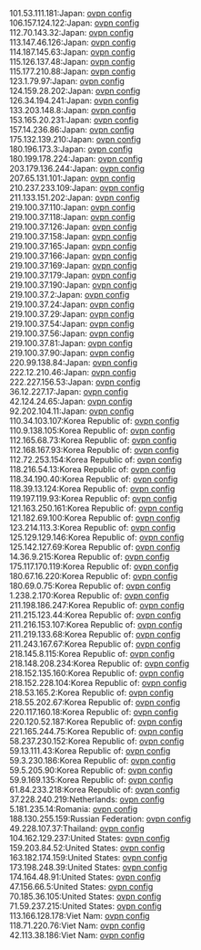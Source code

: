 101.53.111.181:Japan: [ovpn config](vpn/101_53_111_181.ovpn)  
106.157.124.122:Japan: [ovpn config](vpn/106_157_124_122.ovpn)  
112.70.143.32:Japan: [ovpn config](vpn/112_70_143_32.ovpn)  
113.147.46.126:Japan: [ovpn config](vpn/113_147_46_126.ovpn)  
114.187.145.63:Japan: [ovpn config](vpn/114_187_145_63.ovpn)  
115.126.137.48:Japan: [ovpn config](vpn/115_126_137_48.ovpn)  
115.177.210.88:Japan: [ovpn config](vpn/115_177_210_88.ovpn)  
123.1.79.97:Japan: [ovpn config](vpn/123_1_79_97.ovpn)  
124.159.28.202:Japan: [ovpn config](vpn/124_159_28_202.ovpn)  
126.34.194.241:Japan: [ovpn config](vpn/126_34_194_241.ovpn)  
133.203.148.8:Japan: [ovpn config](vpn/133_203_148_8.ovpn)  
153.165.20.231:Japan: [ovpn config](vpn/153_165_20_231.ovpn)  
157.14.236.86:Japan: [ovpn config](vpn/157_14_236_86.ovpn)  
175.132.139.210:Japan: [ovpn config](vpn/175_132_139_210.ovpn)  
180.196.173.3:Japan: [ovpn config](vpn/180_196_173_3.ovpn)  
180.199.178.224:Japan: [ovpn config](vpn/180_199_178_224.ovpn)  
203.179.136.244:Japan: [ovpn config](vpn/203_179_136_244.ovpn)  
207.65.131.101:Japan: [ovpn config](vpn/207_65_131_101.ovpn)  
210.237.233.109:Japan: [ovpn config](vpn/210_237_233_109.ovpn)  
211.133.151.202:Japan: [ovpn config](vpn/211_133_151_202.ovpn)  
219.100.37.110:Japan: [ovpn config](vpn/219_100_37_110.ovpn)  
219.100.37.118:Japan: [ovpn config](vpn/219_100_37_118.ovpn)  
219.100.37.126:Japan: [ovpn config](vpn/219_100_37_126.ovpn)  
219.100.37.158:Japan: [ovpn config](vpn/219_100_37_158.ovpn)  
219.100.37.165:Japan: [ovpn config](vpn/219_100_37_165.ovpn)  
219.100.37.166:Japan: [ovpn config](vpn/219_100_37_166.ovpn)  
219.100.37.169:Japan: [ovpn config](vpn/219_100_37_169.ovpn)  
219.100.37.179:Japan: [ovpn config](vpn/219_100_37_179.ovpn)  
219.100.37.190:Japan: [ovpn config](vpn/219_100_37_190.ovpn)  
219.100.37.2:Japan: [ovpn config](vpn/219_100_37_2.ovpn)  
219.100.37.24:Japan: [ovpn config](vpn/219_100_37_24.ovpn)  
219.100.37.29:Japan: [ovpn config](vpn/219_100_37_29.ovpn)  
219.100.37.54:Japan: [ovpn config](vpn/219_100_37_54.ovpn)  
219.100.37.56:Japan: [ovpn config](vpn/219_100_37_56.ovpn)  
219.100.37.81:Japan: [ovpn config](vpn/219_100_37_81.ovpn)  
219.100.37.90:Japan: [ovpn config](vpn/219_100_37_90.ovpn)  
220.99.138.84:Japan: [ovpn config](vpn/220_99_138_84.ovpn)  
222.12.210.46:Japan: [ovpn config](vpn/222_12_210_46.ovpn)  
222.227.156.53:Japan: [ovpn config](vpn/222_227_156_53.ovpn)  
36.12.227.17:Japan: [ovpn config](vpn/36_12_227_17.ovpn)  
42.124.24.65:Japan: [ovpn config](vpn/42_124_24_65.ovpn)  
92.202.104.11:Japan: [ovpn config](vpn/92_202_104_11.ovpn)  
110.34.103.107:Korea Republic of: [ovpn config](vpn/110_34_103_107.ovpn)  
110.9.138.105:Korea Republic of: [ovpn config](vpn/110_9_138_105.ovpn)  
112.165.68.73:Korea Republic of: [ovpn config](vpn/112_165_68_73.ovpn)  
112.168.167.93:Korea Republic of: [ovpn config](vpn/112_168_167_93.ovpn)  
112.72.253.154:Korea Republic of: [ovpn config](vpn/112_72_253_154.ovpn)  
118.216.54.13:Korea Republic of: [ovpn config](vpn/118_216_54_13.ovpn)  
118.34.190.40:Korea Republic of: [ovpn config](vpn/118_34_190_40.ovpn)  
118.39.13.124:Korea Republic of: [ovpn config](vpn/118_39_13_124.ovpn)  
119.197.119.93:Korea Republic of: [ovpn config](vpn/119_197_119_93.ovpn)  
121.163.250.161:Korea Republic of: [ovpn config](vpn/121_163_250_161.ovpn)  
121.182.69.100:Korea Republic of: [ovpn config](vpn/121_182_69_100.ovpn)  
123.214.113.3:Korea Republic of: [ovpn config](vpn/123_214_113_3.ovpn)  
125.129.129.146:Korea Republic of: [ovpn config](vpn/125_129_129_146.ovpn)  
125.142.127.69:Korea Republic of: [ovpn config](vpn/125_142_127_69.ovpn)  
14.36.9.215:Korea Republic of: [ovpn config](vpn/14_36_9_215.ovpn)  
175.117.170.119:Korea Republic of: [ovpn config](vpn/175_117_170_119.ovpn)  
180.67.16.220:Korea Republic of: [ovpn config](vpn/180_67_16_220.ovpn)  
180.69.0.75:Korea Republic of: [ovpn config](vpn/180_69_0_75.ovpn)  
1.238.2.170:Korea Republic of: [ovpn config](vpn/1_238_2_170.ovpn)  
211.198.186.247:Korea Republic of: [ovpn config](vpn/211_198_186_247.ovpn)  
211.215.123.44:Korea Republic of: [ovpn config](vpn/211_215_123_44.ovpn)  
211.216.153.107:Korea Republic of: [ovpn config](vpn/211_216_153_107.ovpn)  
211.219.133.68:Korea Republic of: [ovpn config](vpn/211_219_133_68.ovpn)  
211.243.167.67:Korea Republic of: [ovpn config](vpn/211_243_167_67.ovpn)  
218.145.8.115:Korea Republic of: [ovpn config](vpn/218_145_8_115.ovpn)  
218.148.208.234:Korea Republic of: [ovpn config](vpn/218_148_208_234.ovpn)  
218.152.135.160:Korea Republic of: [ovpn config](vpn/218_152_135_160.ovpn)  
218.152.228.104:Korea Republic of: [ovpn config](vpn/218_152_228_104.ovpn)  
218.53.165.2:Korea Republic of: [ovpn config](vpn/218_53_165_2.ovpn)  
218.55.202.67:Korea Republic of: [ovpn config](vpn/218_55_202_67.ovpn)  
220.117.160.18:Korea Republic of: [ovpn config](vpn/220_117_160_18.ovpn)  
220.120.52.187:Korea Republic of: [ovpn config](vpn/220_120_52_187.ovpn)  
221.165.244.75:Korea Republic of: [ovpn config](vpn/221_165_244_75.ovpn)  
58.237.230.152:Korea Republic of: [ovpn config](vpn/58_237_230_152.ovpn)  
59.13.111.43:Korea Republic of: [ovpn config](vpn/59_13_111_43.ovpn)  
59.3.230.186:Korea Republic of: [ovpn config](vpn/59_3_230_186.ovpn)  
59.5.205.90:Korea Republic of: [ovpn config](vpn/59_5_205_90.ovpn)  
59.9.169.135:Korea Republic of: [ovpn config](vpn/59_9_169_135.ovpn)  
61.84.233.218:Korea Republic of: [ovpn config](vpn/61_84_233_218.ovpn)  
37.228.240.219:Netherlands: [ovpn config](vpn/37_228_240_219.ovpn)  
5.181.235.14:Romania: [ovpn config](vpn/5_181_235_14.ovpn)  
188.130.255.159:Russian Federation: [ovpn config](vpn/188_130_255_159.ovpn)  
49.228.107.37:Thailand: [ovpn config](vpn/49_228_107_37.ovpn)  
104.162.129.237:United States: [ovpn config](vpn/104_162_129_237.ovpn)  
159.203.84.52:United States: [ovpn config](vpn/159_203_84_52.ovpn)  
163.182.174.159:United States: [ovpn config](vpn/163_182_174_159.ovpn)  
173.198.248.39:United States: [ovpn config](vpn/173_198_248_39.ovpn)  
174.164.48.91:United States: [ovpn config](vpn/174_164_48_91.ovpn)  
47.156.66.5:United States: [ovpn config](vpn/47_156_66_5.ovpn)  
70.185.36.105:United States: [ovpn config](vpn/70_185_36_105.ovpn)  
71.59.237.215:United States: [ovpn config](vpn/71_59_237_215.ovpn)  
113.166.128.178:Viet Nam: [ovpn config](vpn/113_166_128_178.ovpn)  
118.71.220.76:Viet Nam: [ovpn config](vpn/118_71_220_76.ovpn)  
42.113.38.186:Viet Nam: [ovpn config](vpn/42_113_38_186.ovpn)  
